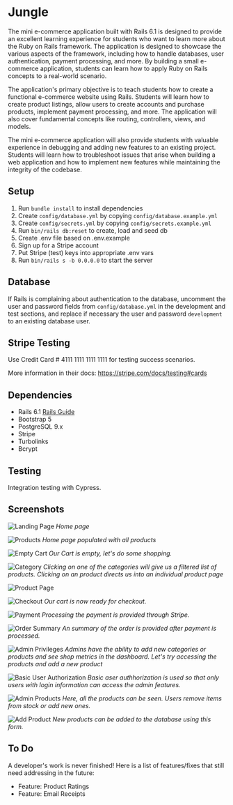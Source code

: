 # Jungle

The mini e-commerce application built with Rails 6.1 is designed to provide an excellent learning experience for students who want to learn more about the Ruby on Rails framework. The application is designed to showcase the various aspects of the framework, including how to handle databases, user authentication, payment processing, and more. By building a small e-commerce application, students can learn how to apply Ruby on Rails concepts to a real-world scenario.

The application's primary objective is to teach students how to create a functional e-commerce website using Rails. Students will learn how to create product listings, allow users to create accounts and purchase products, implement payment processing, and more. The application will also cover fundamental concepts like routing, controllers, views, and models.

The mini e-commerce application will also provide students with valuable experience in debugging and adding new features to an existing project. Students will learn how to troubleshoot issues that arise when building a web application and how to implement new features while maintaining the integrity of the codebase.
## Setup

1. Run `bundle install` to install dependencies
2. Create `config/database.yml` by copying `config/database.example.yml`
3. Create `config/secrets.yml` by copying `config/secrets.example.yml`
4. Run `bin/rails db:reset` to create, load and seed db
5. Create .env file based on .env.example
6. Sign up for a Stripe account
7. Put Stripe (test) keys into appropriate .env vars
8. Run `bin/rails s -b 0.0.0.0` to start the server

## Database

If Rails is complaining about authentication to the database, uncomment the user and password fields from `config/database.yml` in the development and test sections, and replace if necessary the user and password `development` to an existing database user.

## Stripe Testing

Use Credit Card # 4111 1111 1111 1111 for testing success scenarios.

More information in their docs: <https://stripe.com/docs/testing#cards>

## Dependencies

- Rails 6.1 [Rails Guide](http://guides.rubyonrails.org/v6.1/)
- Bootstrap 5
- PostgreSQL 9.x
- Stripe
- Turbolinks
- Bcrypt

## Testing

Integration testing with Cypress.

## Screenshots

![Landing Page](docs/Jungle_Home.png)
_Home page_

![Products](docs/Jungle_All_Products.png)
_Home page populated with all products_

![Empty Cart](docs/Jungle_Empty_Cart.png)
_Our Cart is empty, let's do some shopping._

![Category](docs/Jungle_Category.png)
_Clicking on one of the categories will give us a filtered list of products. Clicking on an product directs us into an individual product page_

![Product Page](docs/Jungle_Product_Page.png)

![Checkout](docs/Jungle_Cart.png)
_Our cart is now ready for checkout._

![Payment](docs/Jungle_Stripe.png)
_Processing the payment is provided through Stripe._

![Order Summary](docs/Jungle_Order_Summary.png)
_An summary of the order is provided after payment is processed._

![Admin Privileges](docs/Jungle_Admin_Tab.png)
_Admins have the ability to add new categories or products and see shop metrics in the dashboard. Let's try accessing the products and add a new product_

![Basic User Authorization](docs/Jungle_User_Auth.png)
_Basic aser authhorization is used so that only users with login information can access the admin features._

![Admin Products](docs/Jungle_Add_Product.png)
_Here, all the products can be seen. Users remove items from stock or add new ones._

![Add Product](docs/Jungle_Add_Product_Form.png)
_New products can be added to the database using this form._

## To Do

A developer's work is never finished! Here is a list of features/fixes that still need addressing in the future:

- Feature: Product Ratings
- Feature: Email Receipts





